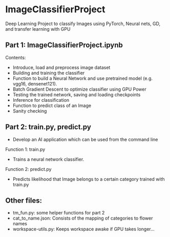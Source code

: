 # ImageClassifierProject
Deep Learning Project to classify Images using PyTorch, Neural nets, GD, and transfer learning with GPU

## Part 1: ImageClassifierProject.ipynb
Contents: 
- Introduce, load and preprocess image dataset
- Building and training the classifier
- Function to build a Neural Network and use pretrained model (e.g. vgg16, densenet121).
- Batch Gradient Descent to optimize classifier using GPU Power
- Testing the trained network, saving and loading checkpoints
- Inference for classification
- Function to predict class of an Image
- Sanity checking

## Part 2: train.py, predict.py
- Develop an AI application which can be used from the command line
 
Function 1: train.py 
- Trains a neural network classifier. 

Function 2: predict.py 
- Predicts likelihood that Image belongs to a certain category trained with train.py

## Other files:
- tm_fun.py: some helper functions for part 2
- cat_to_name.json: Consists of the mapping of categories to flower names
- workspace-utils.py: Keeps workspace awake if GPU takes longer...
